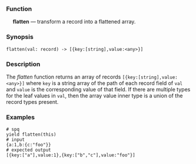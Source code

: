 ### Function

&emsp; **flatten** &mdash; transform a record into a flattened array.

### Synopsis

```
flatten(val: record) -> [{key:[string],value:<any>}]
```

### Description
The _flatten_ function returns an array of records `[{key:[string],value:<any>}]`
where `key` is a string array of the path of each record field of `val` and
`value` is the corresponding value of that field.
If there are multiple types for the leaf values in `val`, then the array value
inner type is a union of the record types present.

### Examples

```mdtest-spq {data-layout="stacked"}
# spq
yield flatten(this)
# input
{a:1,b:{c:"foo"}}
# expected output
[{key:["a"],value:1},{key:["b","c"],value:"foo"}]
```
